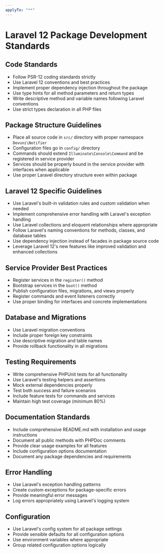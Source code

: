 ```yaml
---
applyTo: "**"
---
```


# Laravel 12 Package Development Standards

## Code Standards

-   Follow PSR-12 coding standards strictly
-   Use Laravel 12 conventions and best practices
-   Implement proper dependency injection throughout the package
-   Use type hints for all method parameters and return types
-   Write descriptive method and variable names following Laravel conventions
-   Use strict types declaration in all PHP files

## Package Structure Guidelines

-   Place all source code in `src/` directory with proper namespace `Devuni\Notifier`
-   Configuration files go in `config/` directory
-   Commands should extend `Illuminate\Console\Command` and be registered in service provider
-   Services should be properly bound in the service provider with interfaces when applicable
-   Use proper Laravel directory structure even within package

## Laravel 12 Specific Guidelines

-   Use Laravel's built-in validation rules and custom validation when needed
-   Implement comprehensive error handling with Laravel's exception handling
-   Use Laravel collections and eloquent relationships where appropriate
-   Follow Laravel's naming conventions for methods, classes, and database tables
-   Use dependency injection instead of facades in package source code
-   Leverage Laravel 12's new features like improved validation and enhanced collections

## Service Provider Best Practices

-   Register services in the `register()` method
-   Bootstrap services in the `boot()` method
-   Publish configuration files, migrations, and views properly
-   Register commands and event listeners correctly
-   Use proper binding for interfaces and concrete implementations

## Database and Migrations

-   Use Laravel migration conventions
-   Include proper foreign key constraints
-   Use descriptive migration and table names
-   Provide rollback functionality in all migrations

## Testing Requirements

-   Write comprehensive PHPUnit tests for all functionality
-   Use Laravel's testing helpers and assertions
-   Mock external dependencies properly
-   Test both success and failure scenarios
-   Include feature tests for commands and services
-   Maintain high test coverage (minimum 80%)

## Documentation Standards

-   Include comprehensive README.md with installation and usage instructions
-   Document all public methods with PHPDoc comments
-   Provide clear usage examples for all features
-   Include configuration options documentation
-   Document any package dependencies and requirements

## Error Handling

-   Use Laravel's exception handling patterns
-   Create custom exceptions for package-specific errors
-   Provide meaningful error messages
-   Log errors appropriately using Laravel's logging system

## Configuration

-   Use Laravel's config system for all package settings
-   Provide sensible defaults for all configuration options
-   Use environment variables where appropriate
-   Group related configuration options logically
